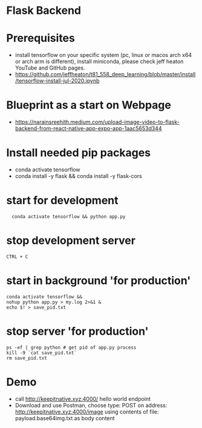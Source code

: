 # Flask Backend

# Prerequisites
- install tensorflow on your specific system (pc, linux or macos arch x64 or arch arm is different), install miniconda, please check jeff heaton YouTube and GitHub pages.
- https://github.com/jeffheaton/t81_558_deep_learning/blob/master/install/tensorflow-install-jul-2020.ipynb

# Blueprint as a start on Webpage 
- https://narainsreehith.medium.com/upload-image-video-to-flask-backend-from-react-native-app-expo-app-1aac5653d344

# Install needed pip packages
- conda activate tensorflow
- conda install -y flask && conda install -y flask-cors 

# start for development
```
  conda activate tensorflow && python app.py
```
# stop development server
`CTRL + C`

# start in background 'for production'
```
conda activate tensorflow &&
nohup python app.py > my.log 2>&1 &
echo $! > save_pid.txt
```
# stop server 'for production'
```
ps -ef | grep python # get pid of app.py process
kill -9 `cat save_pid.txt`
rm save_pid.txt
```
# Demo
- call http://keepitnative.xyz:4000/ hello world endpoint
- Download and use Postman, choose type: POST on address: http://keepitnative.xyz:4000/image
using contents of file: payload.base64img.txt as body content
